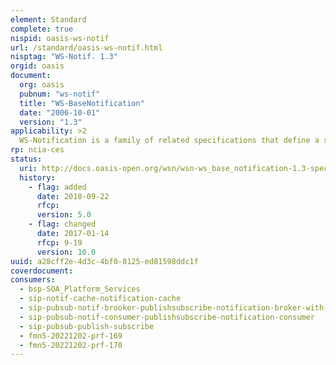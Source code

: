 ```yaml
---
element: Standard
complete: true
nispid: oasis-ws-notif
url: /standard/oasis-ws-notif.html
nisptag: "WS-Notif. 1.3"
orgid: oasis
document:
  org: oasis
  pubnum: "ws-notif"
  title: "WS-BaseNotification"
  date: "2006-10-01"
  version: "1.3"
applicability: >2
  WS-Notification is a family of related specifications that define a standard Web services approach to notification using a topic-based publish/subscribe pattern. It includes  standard message exchanges to be implemented by service providers that wish to participate in Notifications, standard message exchanges for a notification broker service provider (allowing publication of messages from entities that are not themselves service providers), operational requirements expected of service providers and requestors that participate in notifications, and an XML model that describes topics. The WS-Notification family of documents includes three normative specifications  WS-BaseNotification, [WS-BrokeredNotification], and [WS-Topics].
rp: ncia-ces
status:
  uri: http://docs.oasis-open.org/wsn/wsn-ws_base_notification-1.3-spec-os.pdf
  history: 
    - flag: added
      date: 2010-09-22
      rfcp: 
      version: 5.0
    - flag: changed
      date: 2017-01-14
      rfcp: 9-19
      version: 10.0
uuid: a28cff2e-4d3c-4bf0-8125-ed81598ddc1f
coverdocument:
consumers:
  - bsp-SOA_Platform_Services
  - sip-notif-cache-notification-cache
  - sip-pubsub-notif-brooker-publishsubscribe-notification-broker-with-subscription-manager
  - sip-pubsub-notif-consumer-publishsubscribe-notification-consumer
  - sip-pubsub-publish-subscribe
  - fmn5-20221202-prf-169
  - fmn5-20221202-prf-170
---
```

